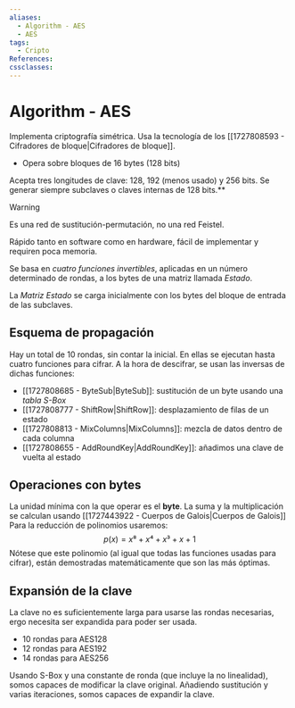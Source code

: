 ```yaml
---
aliases:
  - Algorithm - AES
  - AES
tags:
  - Cripto
References: 
cssclasses:
---
```

# Algorithm - AES
Implementa criptografía simétrica. Usa la tecnología de los [[1727808593 - Cifradores de bloque|Cifradores de bloque]]. 
- Opera sobre bloques de 16 bytes (128 bits)

Acepta tres longitudes de clave: 128, 192 (menos usado) y 256 bits. Se generar siempre subclaves o claves internas de 128 bits.**

>[!WARNING]
>Es una red de sustitución-permutación, no una red Feistel.
>

Rápido tanto en software como en hardware, fácil de implementar y requiren poca memoria.

Se basa en *cuatro funciones invertibles*, aplicadas en un número determinado de rondas, a los bytes de una matriz llamada *Estado*.

La *Matriz Estado* se carga inicialmente con los bytes del bloque de entrada de las subclaves.

## Esquema de propagación

Hay un total de 10 rondas, sin contar la inicial. En ellas se ejecutan hasta cuatro funciones para cifrar. A la hora de descifrar, se usan las inversas de dichas funciones:
- [[1727808685 - ByteSub|ByteSub]]: sustitución de un byte usando una *tabla S-Box*
- [[1727808777 - ShiftRow|ShiftRow]]: desplazamiento de filas de un estado
- [[1727808813 - MixColumns|MixColumns]]: mezcla de datos dentro de cada columna
- [[1727808655 - AddRoundKey|AddRoundKey]]: añadimos una clave de vuelta al estado


## Operaciones con bytes

La unidad mínima con la que operar es el **byte**. La suma y la multiplicación se calculan usando [[1727443922 - Cuerpos de Galois|Cuerpos de Galois]]
Para la reducción de polinomios usaremos:
$$p(x) = x⁸+ x⁴+x³+x+1$$
Nótese que este polinomio (al igual que todas las funciones usadas para cifrar), están demostradas matemáticamente que son las más óptimas.

## Expansión de la clave

La clave no es suficientemente larga para usarse las rondas necesarias, ergo necesita ser expandida para poder ser usada.
- 10 rondas para AES128
- 12 rondas para AES192
- 14 rondas para AES256

Usando S-Box y una constante de ronda (que incluye la no linealidad), somos capaces de modificar la clave original. Añadiendo sustitución y varias iteraciones, somos capaces de expandir la clave.


